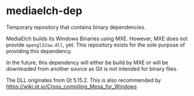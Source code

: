 # mediaelch-dep

Temporary repository that contains binary dependencies.

MediaElch builds its Windows Binaries using MXE.
However, MXE does not provide `opengl32sw.dll`, yet.
This repository exists for the sole purpose of providing this dependency.

In the future, this dependency will either be build by MXE or will
be downloaded from another source as Git is _not_ intended for binary files.

The DLL originates from Qt 5.15.2. This is also recommended by <https://wiki.qt.io/Cross_compiling_Mesa_for_Windows>
